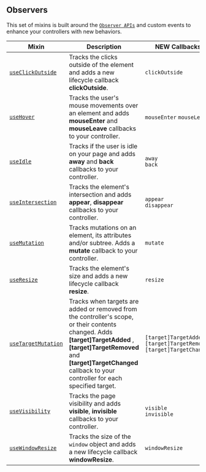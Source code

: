 ## Observers

This set of mixins is built around the [`Observer APIs`](https://developer.mozilla.org/en-US/docs/Web/API) and custom events to enhance your controllers with new behaviors.

| Mixin| Description | NEW Callbacks |
|-----------------------|-------------|---------------------|
|[`useClickOutside`](./use-click-outside.md)|Tracks the clicks outside of the element and adds a new lifecycle callback **clickOutside**.|`clickOutside`|
|[`useHover`](./use-hover.md)|Tracks the user's mouse movements over an element and adds **mouseEnter** and **mouseLeave** callbacks to your controller.|`mouseEnter` `mouseLeave`|
|[`useIdle`](./use-idle.md)| Tracks if the user is idle on your page and adds **away** and **back** callbacks to your controller.|`away`<br/> `back`|
|[`useIntersection`](./use-intersection.md) | Tracks the element's intersection and adds **appear**, **disappear** callbacks to your controller.|`appear`<br/> `disappear`|
|[`useMutation`](./use-mutation.md) | Tracks mutations on an element, its attributes and/or subtree. Adds a **mutate** callback to your controller.|`mutate`|
|[`useResize`](./use-resize.md)|Tracks the element's size and adds a new lifecycle callback **resize**.|`resize`|
|[`useTargetMutation`](use-target-mutation.md) | Tracks when targets are added or removed from the controller's scope, or their contents changed. Adds **[target]TargetAdded** , **[target]TargetRemoved** and **[target]TargetChanged** callback to your controller for each specified target.| `[target]TargetAdded` `[target]TargetRemoved` `[target]TargetChanged`|
|[`useVisibility`](./use-visibility.md) <br/>| Tracks the page visibility and adds **visible**, **invisible** callbacks to your controller.|`visible`<br/> `invisible`|
|[`useWindowResize`](./use-window-resize.md)| Tracks the size of the `window` object and adds a new lifecycle callback **windowResize**.|`windowResize`|
